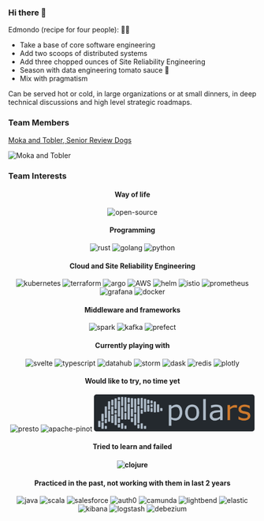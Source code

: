 <div style="background-color: light-gray;">
 
### Hi there 👋

Edmondo (recipe for four people): 🧑‍🍳
- Take a base of core software engineering
- Add two scoops of distributed systems 
- Add three chopped ounces of Site Reliability Engineering
- Season with data engineering tomato sauce  🍅
- Mix with pragmatism

 Can be served hot or cold, in large organizations or at small dinners, in deep technical discussions and high level strategic roadmaps.

### Team Members

[Moka and Tobler, Senior Review Dogs](https://github.com/reviewdog/reviewdog)

![Moka and Tobler](moka_tobler.png)

### Team Interests

<h4 align="center">Way of life</h4>
<p align="center">
 <img src="https://www.vectorlogo.zone/logos/opensource/opensource-ar21.svg" alt="open-source"/>
</p>

<h4 align="center">Programming</h4>
<p align="center">
 <img src="https://www.vectorlogo.zone/logos/rust-lang/rust-lang-ar21.svg" alt="rust"/> 
 <img src="https://www.vectorlogo.zone/logos/golang/golang-ar21.svg" alt="golang"/>
 <img src="https://www.vectorlogo.zone/logos/python/python-icon.svg" alt="python"/>
</p>

<h4 align="center">Cloud and Site Reliability Engineering</h4>
<p align="center">
  <img src="https://www.vectorlogo.zone/logos/kubernetes/kubernetes-icon.svg" alt="kubernetes"/>
  <img src="https://www.vectorlogo.zone/logos/terraformio/terraformio-ar21.svg" alt="terraform"/>
  <img src="https://www.vectorlogo.zone/logos/argoprojio/argoprojio-ar21.svg" alt="argo"/>
  <img src="https://www.vectorlogo.zone/logos/amazon_aws/amazon_aws-ar21.svg" alt="AWS"/>
  <img src="https://www.vectorlogo.zone/logos/helmsh/helmsh-ar21.svg" alt="helm" />
  <img src="https://www.vectorlogo.zone/logos/istioio/istioio-ar21.svg" alt="istio"/>
  <img src="https://www.vectorlogo.zone/logos/prometheusio/prometheusio-ar21.svg" alt="prometheus"/>
  <img src="https://www.vectorlogo.zone/logos/grafana/grafana-ar21.svg" alt="grafana"/>
  <img src="https://www.vectorlogo.zone/logos/docker/docker-official.svg" alt="docker" height="65"/>
</p>

<h4 align="center">Middleware and frameworks</h4>
<p align="center">
  <img src="https://www.vectorlogo.zone/logos/apache_spark/apache_spark-ar21.svg" alt="spark"/>
  <img src="https://www.vectorlogo.zone/logos/apache_kafka/apache_kafka-ar21.svg" alt="kafka"/>
  <img src="https://github.com/PrefectHQ/prefect/blob/1998adfdcc8760289b46235714d3f6bbad9fa8cd/docs/img/logos/prefect-2-logo-dark.png" alt="prefect" height="65"/>
</p> 


<h4 align="center">Currently playing with</h4>
<p align="center">
  <img src="https://github.com/sveltejs/svelte/blob/3173fdde8961ba79e238b9de98799064ff88117f/sites/svelte.dev/static/svelte-logo-vertical.svg" alt="svelte" height="65"/>
  <img src="https://www.vectorlogo.zone/logos/typescriptlang/typescriptlang-ar21.svg" alt="typescript"/>
  <img src="https://www.vectorlogo.zone/logos/datahub/datahub-ar21.svg" alt="datahub"/>
  <img src="https://www.vectorlogo.zone/logos/apache_storm/apache_storm-ar21.svg" alt="storm"/>  
  <img src="https://www.vectorlogo.zone/logos/dask/dask-ar21.svg" alt="dask"/>
  <img src="https://www.vectorlogo.zone/logos/redis/redis-ar21.svg" alt="redis"/>
  <img src="https://www.vectorlogo.zone/logos/plot_ly/plot_ly-ar21.svg" alt="plotly"/>
</p> 

<h4 align="center">Would like to try, no time yet</h4>
<p align="center">
 <img src="https://www.vectorlogo.zone/logos/prestodb/prestodb-ar21.svg" alt="presto"/>
 <img src="https://pinot.apache.org/img/pinot-navbar-logo-722f37.svg" alt="apache-pinot" height="75"/>
 <img src="https://raw.githubusercontent.com/pola-rs/polars-static/master/logos/polars_github_logo_rect_dark_name.svg" height="75"/>
 
 
</p>

<h4 align="center">Tried to learn and failed</h4>
<h4 align="center">
  <img src="https://www.vectorlogo.zone/logos/clojure/clojure-ar21.svg" alt="clojure"/>
</h4>

<h4 align="center">Practiced in the past, not working with them in last 2 years</h4>
<p align="center">
 <img src="https://www.vectorlogo.zone/logos/java/java-horizontal.svg" alt="java"/> 
 <img src="https://www.vectorlogo.zone/logos/scala-lang/scala-lang-ar21.svg" alt="scala"/>
 <img src="https://www.vectorlogo.zone/logos/salesforce/salesforce-ar21.svg" alt="salesforce"/>
 <img src="https://www.vectorlogo.zone/logos/auth0/auth0-ar21.svg" alt="auth0"/>
 <img src="https://www.vectorlogo.zone/logos/camunda/camunda-ar21.svg" alt="camunda"/>
 <img src="https://www.vectorlogo.zone/logos/lightbend/lightbend-ar21.svg" alt="lightbend"/>
 <img src="https://www.vectorlogo.zone/logos/elastic/elastic-ar21.svg" alt="elastic"/>
 <img src="https://www.vectorlogo.zone/logos/elasticco_kibana/elasticco_kibana-ar21.svg" alt="kibana"/>
 <img src="https://www.vectorlogo.zone/logos/elasticco_logstash/elasticco_logstash-ar21.svg" alt="logstash"/>
 <img src="https://www.vectorlogo.zone/logos/debeziumio/debeziumio-ar21.svg" alt="debezium"/>
</p>

</div>
    

    
      
    



